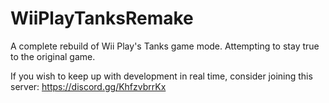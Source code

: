 # WiiPlayTanksRemake
A complete rebuild of Wii Play's Tanks game mode. Attempting to stay true to the original game.

If you wish to keep up with development in real time, consider joining this server: https://discord.gg/KhfzvbrrKx
